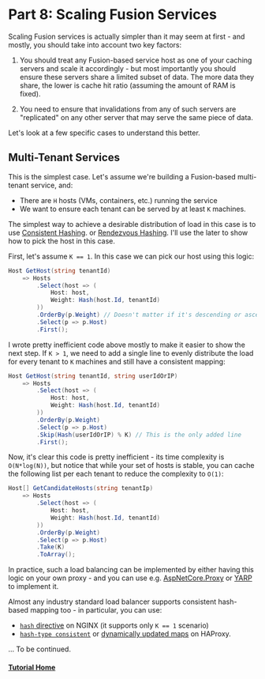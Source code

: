 # Part 8: Scaling Fusion Services

Scaling Fusion services is actually simpler than it may seem 
at first - and mostly, you should take into account two 
key factors:

1.  You should treat any Fusion-based service host as one of your
    caching servers and scale it accordingly - but most importantly
    you should ensure these servers share a limited subset of data.
    The more data they share, the lower is cache hit ratio (assuming
    the amount of RAM is fixed).

2.  You need to ensure that invalidations from any of such
    servers are "replicated" on any other server that may serve
    the same piece of data.

Let's look at a few specific cases to understand this better.

## Multi-Tenant Services

This is the simplest case. Let's assume we're building a Fusion-based
multi-tenant service, and:
- There are `H` hosts (VMs, containers, etc.) running the service
- We want to ensure each tenant can be served by at least `K` machines.

The simplest way to achieve a desirable distribution of
load in this case is to use 
[Consistent Hashing](https://en.wikipedia.org/wiki/Consistent_hashing).
or [Rendezvous Hashing](https://medium.com/i0exception/rendezvous-hashing-8c00e2fb58b0).
I'll use the later to show how to pick the host in this case.

First, let's assume `K == 1`. In this case we can pick our host using this logic:

```cs
Host GetHost(string tenantId) 
    => Hosts
        .Select(host => (
            Host: host, 
            Weight: Hash(host.Id, tenantId)
        ))
        .OrderBy(p.Weight) // Doesn't matter if it's descending or ascending
        .Select(p => p.Host)
        .First();
```

I wrote pretty inefficient code above mostly to make it easier 
to show the next step. If `K > 1`, we need to add a single line
to evenly distribute the load for every tenant to `K` machines
and still have a consistent mapping:

```cs
Host GetHost(string tenantId, string userIdOrIP) 
    => Hosts
        .Select(host => (
            Host: host, 
            Weight: Hash(host.Id, tenantId)
        ))
        .OrderBy(p.Weight)
        .Select(p => p.Host)
        .Skip(Hash(userIdOrIP) % K) // This is the only added line
        .First();
```

Now, it's clear this code is pretty inefficient - its time complexity 
is `O(N*log(N))`, but notice that while your set of hosts is stable,
you can cache the following list per each tenant to reduce the complexity
to `O(1)`:

```cs
Host[] GetCandidateHosts(string tenantIp) 
    => Hosts
        .Select(host => (
            Host: host, 
            Weight: Hash(host.Id, tenantId)
        ))
        .OrderBy(p.Weight)
        .Select(p => p.Host)
        .Take(K)
        .ToArray();
```

In practice, such a load balancing can be implemented by either
having this logic on your own proxy - and you can use e.g.
[AspNetCore.Proxy](https://github.com/twitchax/AspNetCore.Proxy)
or [YARP](https://devblogs.microsoft.com/dotnet/introducing-yarp-preview-1/)
to implement it.

Almost any industry standard load balancer supports consistent hash-based mapping 
too - in particular, you can use:
* [`hash` directive](http://nginx.org/en/docs/stream/ngx_stream_upstream_module.html#hash)
   on NGINX (it supports only `K == 1` scenario)
* [`hash-type consistent`](https://www.haproxy.com/blog/haproxys-load-balancing-algorithm-for-static-content-delivery-with-varnish/) 
  or [dynamically updated maps](https://www.haproxy.com/blog/introduction-to-haproxy-maps/)
  on HAProxy.
  
... To be continued.


#### [Tutorial Home](./README.md)

